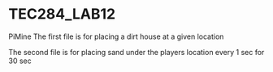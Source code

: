 # TEC284_LAB12
PiMine
The first file is for placing a dirt house at a given location


The second file is for placing sand under the players location every 1 sec for 30 sec

